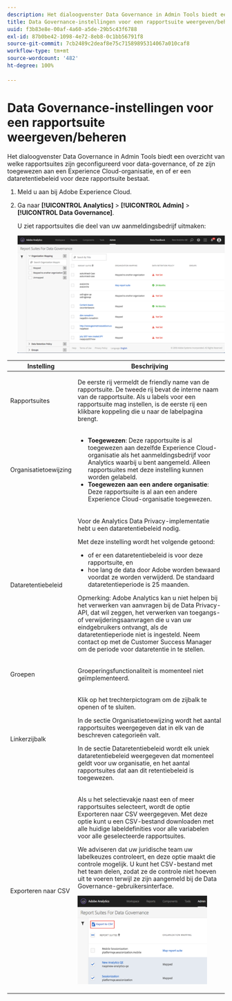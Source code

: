 ```yaml
---
description: Het dialoogvenster Data Governance in Admin Tools biedt een overzicht van welke rapportsuites zijn geconfigureerd voor data-governance, of ze zijn toegewezen aan een Experience Cloud-organisatie, en of er een dataretentiebeleid voor deze rapportsuite bestaat.
title: Data Governance-instellingen voor een rapportsuite weergeven/beheren
uuid: f3b83e8e-00af-4a60-a5de-29b5c43f6788
exl-id: 87b0be42-1098-4e72-8eb8-0c1bb56791f8
source-git-commit: 7cb2489c2deaf8e75c71589895314067a010caf8
workflow-type: tm+mt
source-wordcount: '482'
ht-degree: 100%

---
```


# Data Governance-instellingen voor een rapportsuite weergeven/beheren

Het dialoogvenster Data Governance in Admin Tools biedt een overzicht van welke rapportsuites zijn geconfigureerd voor data-governance, of ze zijn toegewezen aan een Experience Cloud-organisatie, en of er een dataretentiebeleid voor deze rapportsuite bestaat.

1. Meld u aan bij Adobe Experience Cloud.
1. Ga naar  **[!UICONTROL Analytics]** > **[!UICONTROL Admin]** > **[!UICONTROL Data Governance]**.

   U ziet rapportsuites die deel van uw aanmeldingsbedrijf uitmaken:

   ![](assets/privacy_setup_an.png)

<table id="table_448292730FF0475E9DCB731882F9A29B"> 
 <thead> 
  <tr> 
   <th colname="col1" class="entry"> Instelling </th> 
   <th colname="col2" class="entry"> Beschrijving </th> 
  </tr> 
 </thead>
 <tbody> 
  <tr> 
   <td colname="col1"> <p>Rapportsuites </p> </td> 
   <td colname="col2"> <p>De eerste rij vermeldt de friendly name van de rapportsuite. De tweede rij bevat de interne naam van de rapportsuite. Als u labels voor een rapportsuite mag instellen, is de eerste rij een klikbare koppeling die u naar de labelpagina brengt. </p> </td> 
  </tr> 
  <tr> 
   <td colname="col1"> <p>Organisatietoewijzing </p> </td> 
   <td colname="col2"> 
    <ul id="ul_EF8F613B0C5E42D19DB60BD0C89C114B"> 
     <li id="li_B35EE88555F547EFBF55ADE9D0C9EC3B"><b>Toegewezen</b>: Deze rapportsuite is al toegewezen aan dezelfde Experience Cloud-organisatie als het aanmeldingsbedrijf voor Analytics waarbij u bent aangemeld. Alleen rapportsuites met deze instelling kunnen worden gelabeld. </li>
     <li id="li_FF825A65D089487BBF5FCB0D74D41CD7"><b>Toegewezen aan een andere organisatie</b>: Deze rapportsuite is al aan een andere Experience Cloud-organisatie toegewezen. </li> 
    </ul> </td> 
  </tr> 
  <tr> 
   <td colname="col1"> <p>Dataretentiebeleid </p> </td> 
   <td colname="col2"> <p>Voor de Analytics Data Privacy-implementatie hebt u een dataretentiebeleid nodig. </p> <p>Met deze instelling wordt het volgende getoond: </p> 
    <ul> 
     <li>of er een dataretentiebeleid is voor deze rapportsuite, en </li> 
     <li>hoe lang de data door Adobe worden bewaard voordat ze worden verwijderd. De standaard dataretentieperiode is 25 maanden. </li> 
    </ul> <p>Opmerking:  Adobe Analytics kan u niet helpen bij het verwerken van aanvragen bij de Data Privacy-API, dat wil zeggen, het verwerken van toegangs- of verwijderingsaanvragen die u van uw eindgebruikers ontvangt, als de dataretentieperiode niet is ingesteld. Neem contact op met de Customer Success Manager om de periode voor dataretentie in te stellen. </p> </td> 
  </tr> 
  <tr> 
   <td colname="col1"> <p>Groepen </p> </td> 
   <td colname="col2"> <p>Groeperingsfunctionaliteit is momenteel niet geïmplementeerd. </p> </td> 
  </tr> 
  <tr> 
   <td colname="col1"> <p>Linkerzijbalk </p> </td> 
   <td colname="col2"> <p>Klik op het trechterpictogram om de zijbalk te openen of te sluiten. </p> <p>In de sectie Organisatietoewijzing wordt het aantal rapportsuites weergegeven dat in elk van de beschreven categorieën valt. </p> <p>In de sectie Dataretentiebeleid wordt elk uniek dataretentiebeleid weergegeven dat momenteel geldt voor uw organisatie, en het aantal rapportsuites dat aan dit retentiebeleid is toegewezen. </p> </td> 
  </tr> 
  <tr> 
   <td colname="col1"> <p>Exporteren naar CSV </p> </td> 
   <td colname="col2"> <p>Als u het selectievakje naast een of meer rapportsuites selecteert, wordt de optie <span class="uicontrol">Exporteren naar CSV</span> weergegeven. Met deze optie kunt u een CSV-bestand downloaden met alle huidige labeldefinities voor alle variabelen voor alle geselecteerde rapportsuites. </p> <p>We adviseren dat uw juridische team uw labelkeuzes controleert, en deze optie maakt die controle mogelijk. U kunt het CSV-bestand met het team delen, zodat ze de controle niet hoeven uit te voeren terwijl ze zijn aangemeld bij de Data Governance-gebruikersinterface. </p> <p><img placement="break"  src="assets/export_csv.png" width="300px" id="image_5FE821B2D07B402D8E0F6FE53D6FC52E" /> </p> </td> 
  </tr> 
 </tbody> 
</table>
